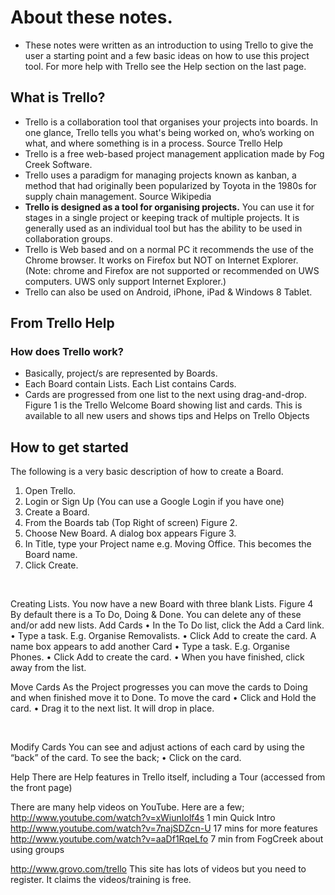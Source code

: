 # About these notes.
- These notes were written as an introduction to using Trello to give the user a starting point and a few basic ideas on how to use this project tool. 
For more help with Trello see the Help section on the last page.

## What is Trello?
- Trello is a collaboration tool that organises your projects into boards. In one glance, Trello tells you what's being worked on, who’s working on what, and where something is in a process. Source Trello Help
- Trello is a free web-based project management application made by Fog Creek Software.
- Trello uses a paradigm for managing projects known as kanban, a method that had originally been popularized by Toyota in the 1980s for supply chain management. Source Wikipedia
- **Trello is designed as a tool for organising projects.** You can use it for stages in a single project or keeping track of multiple projects. It is generally used as an individual tool but has the ability to be used in collaboration groups.
- Trello is Web based and on a normal PC it recommends the use of the Chrome browser. It works on Firefox but NOT on Internet Explorer. (Note: chrome and Firefox are not supported or recommended on UWS computers. UWS only support Internet Explorer.) 
- Trello can also be used on Android, iPhone, iPad & Windows 8 Tablet.

## From Trello Help  
### How does Trello work?
- Basically, project/s are represented by Boards. 
- Each Board contain Lists.  Each List contains Cards. 
- Cards are progressed from one list to the next using drag-and-drop.
Figure 1 is the Trello Welcome Board showing list and cards. This is available to all new users and shows tips and Helps on Trello Objects



## How to get started
The following is a very basic description of how to create a Board.
  1. Open Trello.
  2. Login or Sign Up (You can use a Google Login if you have one)
  3. Create a Board.
  4. From the Boards tab (Top Right of screen) Figure 2.
  5. Choose New Board. A dialog box appears Figure 3.
  6. In Title, type your Project name e.g. Moving Office. This becomes the Board name. 
  7. Click Create.















 











Creating Lists.
You now have a new Board with three blank Lists. Figure 4
By default there is a To Do, Doing & Done. You can delete any of these and/or add new lists. 
Add Cards
•	In the To Do list, click the Add a Card link. 
•	Type a task. E.g. Organise Removalists.
•	Click Add to create the card. A name box appears to add another Card
•	Type a task. E.g. Organise Phones.
•	Click Add to create the card. 
•	When you have finished, click away from the list.

Move Cards
As the Project progresses you can move the cards to Doing and when finished move it to Done. To move the card
•	Click and Hold the card.
•	Drag it to the next list. It will drop in place.





 

Modify Cards
You can see and adjust actions of each card by using the “back” of the card. To see the back; 
•	Click on the card.



Help
There are Help features in Trello itself, including a Tour (accessed from the 
front page)

There are many help videos on YouTube. Here are a few;
http://www.youtube.com/watch?v=xWiunIolf4s	1 min Quick Intro
http://www.youtube.com/watch?v=7najSDZcn-U	17 mins for more features
http://www.youtube.com/watch?v=aaDf1RqeLfo	7 min from FogCreek about using groups

http://www.grovo.com/trello This site has lots of videos but you need to register. It claims the videos/training is free.


